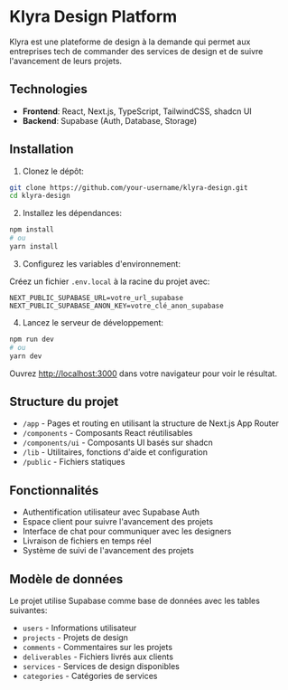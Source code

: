 # Klyra Design Platform

Klyra est une plateforme de design à la demande qui permet aux entreprises tech de commander des services de design et de suivre l'avancement de leurs projets.

## Technologies

- **Frontend**: React, Next.js, TypeScript, TailwindCSS, shadcn UI
- **Backend**: Supabase (Auth, Database, Storage)

## Installation

1. Clonez le dépôt:

```bash
git clone https://github.com/your-username/klyra-design.git
cd klyra-design
```

2. Installez les dépendances:

```bash
npm install
# ou
yarn install
```

3. Configurez les variables d'environnement:

Créez un fichier `.env.local` à la racine du projet avec:

```
NEXT_PUBLIC_SUPABASE_URL=votre_url_supabase
NEXT_PUBLIC_SUPABASE_ANON_KEY=votre_clé_anon_supabase
```

4. Lancez le serveur de développement:

```bash
npm run dev
# ou
yarn dev
```

Ouvrez [http://localhost:3000](http://localhost:3000) dans votre navigateur pour voir le résultat.

## Structure du projet

- `/app` - Pages et routing en utilisant la structure de Next.js App Router
- `/components` - Composants React réutilisables
- `/components/ui` - Composants UI basés sur shadcn
- `/lib` - Utilitaires, fonctions d'aide et configuration
- `/public` - Fichiers statiques

## Fonctionnalités

- Authentification utilisateur avec Supabase Auth
- Espace client pour suivre l'avancement des projets
- Interface de chat pour communiquer avec les designers
- Livraison de fichiers en temps réel
- Système de suivi de l'avancement des projets

## Modèle de données

Le projet utilise Supabase comme base de données avec les tables suivantes:

- `users` - Informations utilisateur
- `projects` - Projets de design
- `comments` - Commentaires sur les projets
- `deliverables` - Fichiers livrés aux clients
- `services` - Services de design disponibles
- `categories` - Catégories de services 
